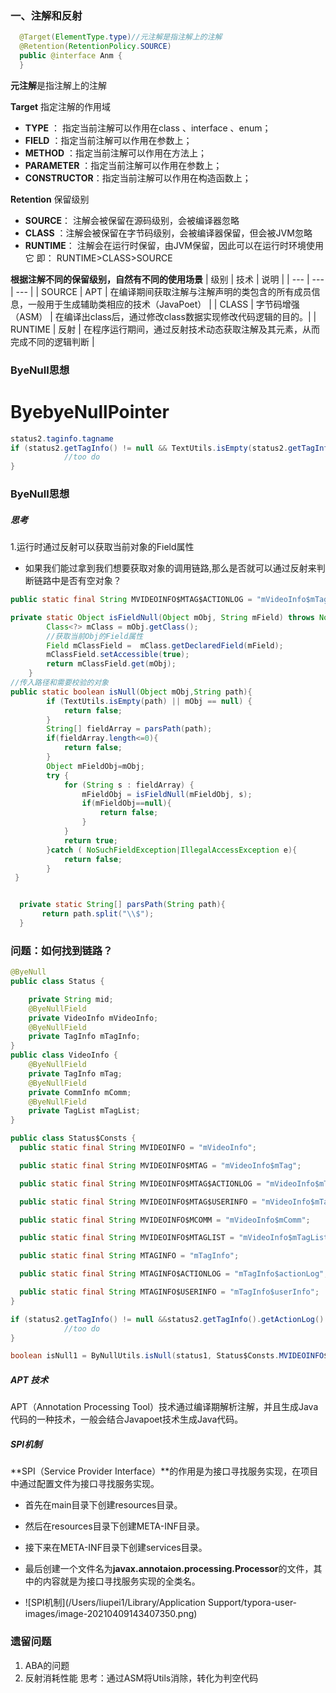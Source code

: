 ### 一、注解和反射
```java
  @Target(ElementType.type)//元注解是指注解上的注解
  @Retention(RetentionPolicy.SOURCE)
  public @interface Anm {
  }
```
**元注解**是指注解上的注解

**Target** 指定注解的作用域

- **TYPE** ： 指定当前注解可以作用在class 、interface 、enum；
- **FIELD** ：指定当前注解可以作用在参数上；
- **METHOD** ：指定当前注解可以作用在方法上；
- **PARAMETER** ：指定当前注解可以作用在参数上；
- **CONSTRUCTOR**：指定当前注解可以作用在构造函数上；

**Retention** 保留级别
- **SOURCE**： 注解会被保留在源码级别，会被编译器忽略
- **CLASS** ：注解会被保留在字节码级别，会被编译器保留，但会被JVM忽略
- **RUNTIME**： 注解会在运行时保留，由JVM保留，因此可以在运行时环境使用它
即： RUNTIME>CLASS>SOURCE 

**根据注解不同的保留级别，自然有不同的使用场景**
|  级别   | 技术  | 说明  |
| --- | --- | --- |
| SOURCE  |  APT  | 在编译期间获取注解与注解声明的类包含的所有成员信息，一般用于生成辅助类相应的技术（JavaPoet）  |
| CLASS | 字节码增强（ASM） | 在编译出class后，通过修改class数据实现修改代码逻辑的目的。|
| RUNTIME  | 反射 | 在程序运行期间，通过反射技术动态获取注解及其元素，从而完成不同的逻辑判断 |



### ByeNull思想

# ByebyeNullPointer

```java
status2.taginfo.tagname
if (status2.getTagInfo() != null && TextUtils.isEmpty(status2.getTagInfo().getTagName())) {
            //too do
}
```



### ByeNull思想

##### 思考 

 1.运行时通过反射可以获取当前对象的Field属性

- 如果我们能过拿到我们想要获取对象的调用链路,那么是否就可以通过反射来判断链路中是否有空对象？  

```java
public static final String MVIDEOINFO$MTAG$ACTIONLOG = "mVideoInfo$mTag$actionLog";

private static Object isFieldNull(Object mObj, String mField) throws NoSuchFieldException, 	IllegalAccessException {
        Class<?> mClass = mObj.getClass();
        //获取当前Obj的Field属性
        Field mClassField =  mClass.getDeclaredField(mField);
        mClassField.setAccessible(true);
        return mClassField.get(mObj);
    }
//传入路径和需要校验的对象 
public static boolean isNull(Object mObj,String path){
        if (TextUtils.isEmpty(path) || mObj == null) {
            return false;
        }
        String[] fieldArray = parsPath(path);
        if(fieldArray.length<=0){
            return false;
        }
        Object mFieldObj=mObj;
        try {
            for (String s : fieldArray) {
                mFieldObj = isFieldNull(mFieldObj, s);
                if(mFieldObj==null){
                    return false;
                }
            }
            return true;
        }catch ( NoSuchFieldException|IllegalAccessException e){
            return false;
        }
 }


  private static String[] parsPath(String path){
       return path.split("\\$");
  }

```

### 问题：如何找到链路？

```java
@ByeNull
public class Status {

    private String mid;
    @ByeNullField
    private VideoInfo mVideoInfo;
    @ByeNullField
    private TagInfo mTagInfo;
}
public class VideoInfo {
    @ByeNullField
    private TagInfo mTag;
    @ByeNullField
    private CommInfo mComm;
    @ByeNullField
    private TagList mTagList;
}
```

```java
public class Status$Consts {
  public static final String MVIDEOINFO = "mVideoInfo";

  public static final String MVIDEOINFO$MTAG = "mVideoInfo$mTag";

  public static final String MVIDEOINFO$MTAG$ACTIONLOG = "mVideoInfo$mTag$actionLog";

  public static final String MVIDEOINFO$MTAG$USERINFO = "mVideoInfo$mTag$userInfo";

  public static final String MVIDEOINFO$MCOMM = "mVideoInfo$mComm";

  public static final String MVIDEOINFO$MTAGLIST = "mVideoInfo$mTagList";

  public static final String MTAGINFO = "mTagInfo";

  public static final String MTAGINFO$ACTIONLOG = "mTagInfo$actionLog";

  public static final String MTAGINFO$USERINFO = "mTagInfo$userInfo";
}
```

```java
if (status2.getTagInfo() != null &&status2.getTagInfo().getActionLog()!=null&&xxxx&&xxxx) {
            //too do
}

boolean isNull1 = ByNullUtils.isNull(status1, Status$Consts.MVIDEOINFO$MTAG$ACTIONLOG);

```



##### APT 技术

APT（Annotation Processing Tool）技术通过编译期解析注解，并且生成Java代码的一种技术，一般会结合Javapoet技术生成Java代码。

##### SPI机制

**SPI（Service Provider Interface）**的作用是为接口寻找服务实现，在项目中通过配置文件为接口寻找服务实现。

- 首先在main目录下创建resources目录。

- 然后在resources目录下创建META-INF目录。

- 接下来在META-INF目录下创建services目录。

- 最后创建一个文件名为**javax.annotaion.processing.Processor**的文件，其中的内容就是为接口寻找服务实现的全类名。

- ![SPI机制](/Users/liupei1/Library/Application Support/typora-user-images/image-20210409143407350.png)





### 遗留问题

1. ABA的问题
2. 反射消耗性能     思考：通过ASM将Utils消除，转化为判空代码